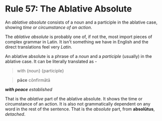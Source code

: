 # Rule 57: The Ablative Absolute

An _ablative absolute_ consists of a noun and a participle in the ablative case, showing _time or circumstance of an action_.

The _ablative absolute_ is probably one of, if not the, most import pieces of complex grammar in Latin.  It isn't something we have in English and the direct translations feel very _Latin_.


An ablative absolute is a phrase of a _noun_ and a _participle_ (usually) in the ablative case.  It can be literally translated as -

> with {noun} {participle}

> **pāce** cōnfirmātā

_**with peace** established_

That is the _ablative_ part of the ablative absolute.  It shows the time or circumstance of an action.  It is also not grammatically dependent on any word in the rest of the sentence.  That is the _absolute_ part, from **absolūtus**, _detached_.

